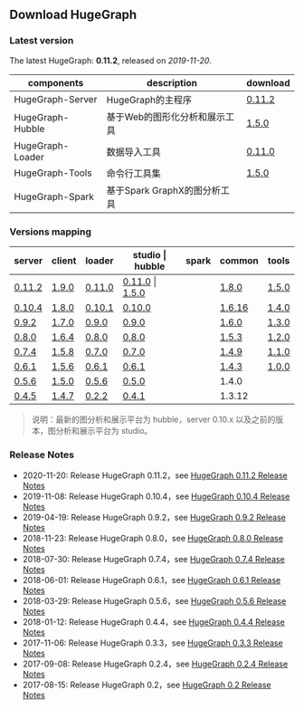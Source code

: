 ## Download HugeGraph

### Latest version

The latest HugeGraph: **0.11.2**, released on _2019-11-20_.

components       | description          | download
---------------- | -------------------- | ----------------------------------------------------------------------------------------------------------------
HugeGraph-Server | HugeGraph的主程序      | [0.11.2](https://github.com/hugegraph/hugegraph/releases/download/v0.11.2/hugegraph-0.11.2.tar.gz)
HugeGraph-Hubble | 基于Web的图形化分析和展示工具  | [1.5.0](https://github.com/hugegraph/hugegraph-hubble/releases/download/v1.5.0/hugegraph-hubble-1.5.0.tar.gz)
HugeGraph-Loader | 数据导入工具            | [0.11.0](https://github.com/hugegraph/hugegraph-loader/releases/download/v0.11.0/hugegraph-loader-0.11.0.tar.gz)
HugeGraph-Tools  | 命令行工具集            | [1.5.0](https://github.com/hugegraph/hugegraph-tools/releases/download/v1.5.0/hugegraph-tools-1.5.0.tar.gz)
HugeGraph-Spark  | 基于Spark GraphX的图分析工具 | 

### Versions mapping

server                                                                                           | client | loader                                                                                                                                                                      | studio \| hubble                                                                                                             | spark | common | tools
------------------------------------------------------------------------------------------------ | ------ | --------------------------------------------------------------------------------------------------------------- | ------------------------------------------------------------------------------------------------------------------ | ----- | ------ | -----------------------------------------------------------------------------------------------------------
[0.11.2](https://github.com/hugegraph/hugegraph/releases/download/v0.11.2/hugegraph-0.11.2.tar.gz)  | [1.9.0](https://mvnrepository.com/artifact/com.baidu.hugegraph/hugegraph-client/1.9.0)  | [0.11.0](https://github.com/hugegraph/hugegraph-loader/releases/download/v0.11.0/hugegraph-loader-0.11.0.tar.gz)   | [0.11.0](https://github.com/hugegraph/hugegraph-studio/releases/download/v0.11.0/hugegraph-studio-0.11.0.tar.gz) \| [1.5.0](https://github.com/hugegraph/hugegraph-hubble/releases/download/v1.5.0/hugegraph-hubble-1.5.0.tar.gz)      |       | [1.8.0](https://mvnrepository.com/artifact/com.baidu.hugegraph/hugegraph-common/1.8.0)  | [1.5.0](https://github.com/hugegraph/hugegraph-tools/releases/download/v1.5.0/hugegraph-tools-1.5..tar.gz)
[0.10.4](https://github.com/hugegraph/hugegraph/releases/download/v0.10.4/hugegraph-0.10.4.tar.gz)  | [1.8.0](https://mvnrepository.com/artifact/com.baidu.hugegraph/hugegraph-client/1.8.0)  | [0.10.1](https://github.com/hugegraph/hugegraph-loader/releases/download/v0.10.1/hugegraph-loader-0.10.1.tar.gz)   | [0.10.0](https://github.com/hugegraph/hugegraph-studio/releases/download/v0.10.0/hugegraph-studio-0.10.0.tar.gz)      |       | [1.6.16](https://mvnrepository.com/artifact/com.baidu.hugegraph/hugegraph-common/1.6.16)  | [1.4.0](https://github.com/hugegraph/hugegraph-tools/releases/download/v1.4.0/hugegraph-tools-1.4.0.tar.gz)
[0.9.2](https://github.com/hugegraph/hugegraph/releases/download/v0.9.2/hugegraph-0.9.2.tar.gz)  | [1.7.0](https://mvnrepository.com/artifact/com.baidu.hugegraph/hugegraph-client/1.7.0)  | [0.9.0](https://github.com/hugegraph/hugegraph-loader/releases/download/v0.9.0/hugegraph-loader-0.9.0.tar.gz)   | [0.9.0](https://github.com/hugegraph/hugegraph-studio/releases/download/v0.9.0/hugegraph-studio-0.9.0.tar.gz)      |       | [1.6.0](https://mvnrepository.com/artifact/com.baidu.hugegraph/hugegraph-common/1.6.0)  | [1.3.0](https://github.com/hugegraph/hugegraph-tools/releases/download/v1.3.0/hugegraph-tools-1.3.0.tar.gz)
[0.8.0](https://github.com/hugegraph/hugegraph/releases/download/v0.8.0/hugegraph-0.8.0.tar.gz)  | [1.6.4](https://mvnrepository.com/artifact/com.baidu.hugegraph/hugegraph-client/1.6.4)  | [0.8.0](https://github.com/hugegraph/hugegraph-loader/releases/download/v0.8.0/hugegraph-loader-0.8.0.tar.gz)   | [0.8.0](https://github.com/hugegraph/hugegraph-studio/releases/download/v0.8.0/hugegraph-studio-0.8.0.tar.gz)      |       | [1.5.3](https://mvnrepository.com/artifact/com.baidu.hugegraph/hugegraph-common/1.5.3)  | [1.2.0](https://github.com/hugegraph/hugegraph-tools/releases/download/v1.2.0/hugegraph-tools-1.2.0.tar.gz)
[0.7.4](https://github.com/hugegraph/hugegraph/releases/download/v0.7.4/hugegraph-0.7.4.tar.gz)  | [1.5.8](https://mvnrepository.com/artifact/com.baidu.hugegraph/hugegraph-client/1.5.8)  | [0.7.0](https://github.com/hugegraph/hugegraph-loader/releases/download/v0.7.0/hugegraph-loader-0.7.0.tar.gz)   | [0.7.0](https://github.com/hugegraph/hugegraph-studio/releases/download/v0.7.0/hugegraph-studio-0.7.0.tar.gz)      |       | [1.4.9](https://mvnrepository.com/artifact/com.baidu.hugegraph/hugegraph-common/1.4.9)  | [1.1.0](https://github.com/hugegraph/hugegraph-tools/releases/download/v1.1.0/hugegraph-tools-1.1.0.tar.gz)
[0.6.1](https://github.com/hugegraph/hugegraph/releases/download/v0.6.1/hugegraph-0.6.1.tar.gz)  | [1.5.6](https://mvnrepository.com/artifact/com.baidu.hugegraph/hugegraph-client/1.5.6)  | [0.6.1](https://github.com/hugegraph/hugegraph-loader/releases/download/v0.6.1/hugegraph-loader-0.6.1.tar.gz)   | [0.6.1](https://github.com/hugegraph/hugegraph-studio/releases/download/v0.6.1/hugegraph-studio-0.6.1.tar.gz)      |       | [1.4.3](https://mvnrepository.com/artifact/com.baidu.hugegraph/hugegraph-common/1.4.3)  | [1.0.0](https://github.com/hugegraph/hugegraph-tools/releases/download/v1.0.0/hugegraph-tools-1.0.0.tar.gz)
[0.5.6](https://hugegraph.github.io/hugegraph-downloads/hugegraph-release-0.5.6-SNAPSHOT.tar.gz) | [1.5.0](https://mvnrepository.com/artifact/com.baidu.hugegraph/hugegraph-client/1.5.0)  | [0.5.6](https://hugegraph.github.io/hugegraph-downloads/hugegraph-loader/hugegraph-loader-0.5.6-bin.tar.gz)     | [0.5.0](https://hugegraph.github.io/hugegraph-downloads/hugegraph-studio/hugestudio-release-0.5.0-SNAPSHOT.tar.gz) |       | 1.4.0  |
[0.4.5](https://hugegraph.github.io/hugegraph-downloads/hugegraph-release-0.4.5-SNAPSHOT.tar.gz) | [1.4.7](https://mvnrepository.com/artifact/com.baidu.hugegraph/hugegraph-client/1.4.7)  | [0.2.2](https://hugegraph.github.io/hugegraph-downloads/hugegraph-loader/hugegraph-loader-0.2.2-bin.tar.gz)     | [0.4.1](https://hugegraph.github.io/hugegraph-downloads/hugegraph-studio/hugestudio-release-0.4.1-SNAPSHOT.tar.gz) |       | 1.3.12 |

> 说明：最新的图分析和展示平台为 hubble，server 0.10.x 以及之前的版本，图分析和展示平台为 studio。

### Release Notes

- 2020-11-20: Release HugeGraph 0.11.2，see [HugeGraph 0.11.2 Release Notes](changelog/hugegraph-0.11.2-release-notes.md)
- 2019-11-08: Release HugeGraph 0.10.4，see [HugeGraph 0.10.4 Release Notes](changelog/hugegraph-0.10.4-release-notes.md)
- 2019-04-19: Release HugeGraph 0.9.2，see [HugeGraph 0.9.2 Release Notes](changelog/hugegraph-0.9.2-release-notes.md)
- 2018-11-23: Release HugeGraph 0.8.0，see [HugeGraph 0.8.0 Release Notes](changelog/hugegraph-0.8.0-release-notes.md)
- 2018-07-30: Release HugeGraph 0.7.4，see [HugeGraph 0.7.4 Release Notes](changelog/hugegraph-0.7.4-release-notes.md)
- 2018-06-01: Release HugeGraph 0.6.1，see [HugeGraph 0.6.1 Release Notes](changelog/hugegraph-0.6.1-release-notes.md)
- 2018-03-29: Release HugeGraph 0.5.6，see [HugeGraph 0.5.6 Release Notes](changelog/hugegraph-0.5.6-release-notes.md)
- 2018-01-12: Release HugeGraph 0.4.4，see [HugeGraph 0.4.4 Release Notes](changelog/hugegraph-0.4.4-release-notes.md)
- 2017-11-06: Release HugeGraph 0.3.3，see [HugeGraph 0.3.3 Release Notes](changelog/hugegraph-0.3.3-release-notes.md)
- 2017-09-08: Release HugeGraph 0.2.4，see [HugeGraph 0.2.4 Release Notes](changelog/hugegraph-0.2.4-release-notes.md)
- 2017-08-15: Release HugeGraph 0.2，see [HugeGraph 0.2 Release Notes](changelog/hugegraph-0.2-release-notes.md)